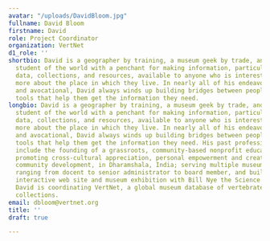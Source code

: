 ```yaml
---
avatar: "/uploads/DavidBloom.jpg"
fullname: David Bloom
firstname: David
role: Project Coordinator
organization: VertNet
d1_role: ''
shortbio: David is a geographer by training, a museum geek by trade, and a perennial
  student of the world with a penchant for making information, particularly museum
  data, collections, and resources, available to anyone who is interested in learning
  more about the place in which they live. In nearly all of his endeavors, professional
  and avocational, David always winds up building bridges between people and creating
  tools that help them get the information they need.
longbio: David is a geographer by training, a museum geek by trade, and a perennial
  student of the world with a penchant for making information, particularly museum
  data, collections, and resources, available to anyone who is interested in learning
  more about the place in which they live. In nearly all of his endeavors, professional
  and avocational, David always winds up building bridges between people and creating
  tools that help them get the information they need. His past professional experiences
  include the founding of a grassroots, community-based nonprofit educational society
  promoting cross-cultural appreciation, personal empowerment and creative and responsible
  community development, in Dharamshala, India; serving multiple museums in positions
  ranging from docent to senior administrator to board member, and building a highly
  interactive web site and museum exhibition with Bill Nye the Science Guy. Currently,
  David is coordinating VertNet, a global museum database of vertebrate natural history
  collections.
email: dbloom@vertnet.org
title: ''
draft: true

---
```

